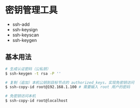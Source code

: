 # 密钥管理工具

* ssh-add
* ssh-keysign
* ssh-keyscan
* ssh-keygen

## 基本用法

```sh
# 生成认证密码（公私钥）
$ ssh-keygen -t rsa -P ''

# 复制（追加）本机公钥到目标节点的 authorized_keys，实现免密钥访问
$ ssh-copy-id root@192.168.1.100 # 需要输入 root 用户的密码

# 免密钥访问本机
$ ssh-copy-id root@localhost
```
